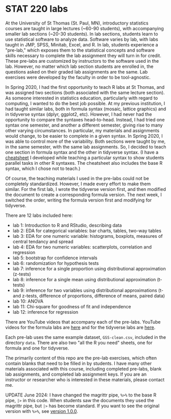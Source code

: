 # STAT 220 labs

At the University of St Thomas (St. Paul, MN), introductory statistics courses are taught in large lectures (~60-90 students), with accompanying smaller lab sections (~20-30 students). In lab sections, students learn to use statistical software to analyze data. Software varies by lab, with labs taught in JMP, SPSS, Minitab, Excel, and R. In lab, students experience a "pre-lab," which exposes them to the statistical concepts and software skills necessary to complete the lab assignment they will turn in for credit. These pre-labs are customized by instructors to the software used in the lab. However, no matter which lab section students are enrolled in, the questions asked on their graded lab assignments are the same. Lab exercises were developed by the faculty in order to be tool-agnostic. 

In Spring 2020, I had the first opportunity to teach R labs at St Thomas, and was assigned two sections (both associated with the same lecture section). As someone interested in statistics education, particularly with regard to computing, I wanted to do the best job possible. At my previous institution, I had taught similar labs, both in formula syntax (mosaic, lattice graphics) and in tidyverse syntax (dplyr, ggplot2, etc). However, I had never had the opportunity to compare the syntaxes head-to-head. Instead, I had tried one syntax one semester, and another a different semester, giving rise to many other varying circumstances. In particular, my materials and assignments would change, to be easier to complete in a given syntax. In Spring 2020, I was able to control more of the variability. Both sections were taught by me, in the same semester, with the same lab assignments. So, I decided to teach one section in formula syntax and the other in tidyverse syntax. (I have a [cheatsheet](https://github.com/rstudio/cheatsheets/raw/master/syntax.pdf) I developed while teaching a particular syntax to show students parallel tasks in other R syntaxes. The cheatsheet also includes the base R syntax, which I chose not to teach.)

Of course, the teaching materials I used in the pre-labs could not be completely standardized. However, I made every effort to make them similar. For the first lab, I wrote the tidyverse version first, and then modified the document to create a corresponding formula version. The next week, I switched the order, writing the formula version first and modifying for tidyverse. 

There are 12 labs included here:
- lab 1: Introduction to R and RStudio, describing data
- lab 2: EDA for categorical variables: bar charts, tables, two-way tables
- lab 3: EDA for one numeric variable: histograms, boxplots, measures of central tendancy and spread
- lab 4: EDA for two numeric variables: scatterplots, correlation and regression 
- lab 5: bootstrap for confidence intervals
- lab 6: randomization for hypothesis tests
- lab 7: inference for a single proportion using distributional approximation (z-tests)
- lab 8: inference for a single mean using distributional approximation (t-tests)
- lab 9: inference for two variables using distributional approximations (t- and z-tests, difference of proportions, difference of means, paired data)
- lab 10: ANOVA
- lab 11: Chi-square for goodness of fit and independence
- lab 12: inference for regression

There are YouTube videos that accompany each of the pre-labs. YouTube videos for the formula labs are [here](https://www.youtube.com/playlist?list=PLik6fAQnSI90bHK9fapPS-eZCUhgROh6S) and for the tidyverse labs are [here](https://www.youtube.com/playlist?list=PLik6fAQnSI93eBVuAONFBCVdOd7VFhKQX). 

Each pre-lab uses the same example dataset, `GSS-clean.csv`, included in the directory `data`. There are also two "all the R you need" sheets, one for formula and one for tidyverse. 

The primarily content of this repo are the pre-lab exercises, which often contain blanks that need to be filled in by students. I have many other materials associated with this course, including completed pre-labs, blank lab assignments, and completed lab assignment keys. If you are an instructor or researcher who is interested in these materials, please contact me. 

UPDATE June 2024: I have changed the magrittr pipe, `%>%` to the base R pipe, `|>` in this code. When students saw the documents they used the magrittr pipe, but `|>` has become standard. If you want to see the original version with `%>%`, see [version 1.0.0](releases/tag/v1.0.0). 


